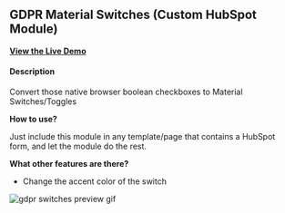 ## GDPR Material Switches (Custom HubSpot Module)
[**View the Live Demo**](https://offers.belch.io/gdpr-material-switches-hubspot-cms-code-gallery)

#### Description
Convert those native browser boolean checkboxes to Material Switches/Toggles

**How to use?**

Just include this module in any template/page that contains a HubSpot form, and let the module do the rest.

**What other features are there?**

- Change the accent color of the switch



![gdpr switches preview gif](https://cdn2.hubspot.net/hubfs/2660705/material-switches.gif "GDPR Switches Preview GIF")
